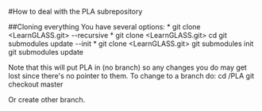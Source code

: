 #How to deal with the PLA subrepository

##Cloning everything
You have several options:
*
		git clone <LearnGLASS.git> <rootdir> --recursive
*
		git clone <LearnGLASS.git> <rootdir>
		cd <rootdir>
		git submodules update --init
*
		git clone <LearnGLASS.git> <rootdir>
		git submodules init
		git submodules update

Note that this will put PLA in (no branch) so any changes you do may get lost since there's no pointer to them.
To change to a branch do:
	cd <rootdir>/PLA
	git checkout master

Or create other branch.
